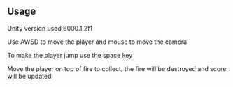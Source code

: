 ## Usage
Unity version used 6000.1.2f1

Use AWSD to move the player and mouse to move the camera

To make the player jump use the space key

Move the player on top of fire to collect, the fire will be destroyed and score will be updated
